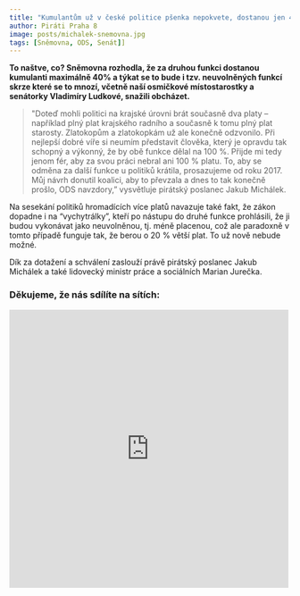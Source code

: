 ```yaml
---
title: "Kumulantům už v české politice pšenka nepokvete, dostanou jen 40% platu"
author: Piráti Praha 8
image: posts/michalek-snemovna.jpg
tags: [Sněmovna, ODS, Senát]]
---
```


**To naštve, co? Sněmovna rozhodla, že za druhou funkci dostanou kumulanti maximálně 40% a týkat se to bude i tzv. neuvolněných funkcí skrze které se to mnozí, včetně naší osmičkové místostarostky a senátorky Vladimíry Ludkové, snažili obcházet.**

>"Doteď mohli politici na krajské úrovni brát současně dva platy – například plný plat krajského radního a současně k tomu plný plat starosty. Zlatokopům a zlatokopkám už ale konečně odzvonilo. Při nejlepší dobré víře si neumím představit člověka, který je opravdu tak schopný a výkonný, že by obě funkce dělal na 100 %. Přijde mi tedy jenom fér, aby za svou práci nebral ani 100 % platu. To, aby se odměna za další funkce u politiků krátila, prosazujeme od roku 2017. Můj návrh donutil koalici, aby to převzala a dnes to tak konečně prošlo, ODS navzdory,” vysvětluje pirátský poslanec Jakub Michálek. 

Na sesekání politiků hromadících více platů navazuje také fakt, že zákon dopadne i na “vychytrálky”, kteří po nástupu do druhé funkce prohlásili, že ji budou vykonávat jako neuvolněnou, tj. méně placenou, což ale paradoxně v tomto případě funguje tak, že berou o 20 % větší plat. To už nově nebude možné. 

Dík za dotažení a schválení zaslouží právě pirátský poslanec Jakub Michálek a také lidovecký ministr práce a sociálních Marian Jurečka.

### Děkujeme, že nás sdílíte na sítích:
<iframe src="https://www.facebook.com/plugins/post.php?href=https%3A%2F%2Fwww.facebook.com%2Fsterbamartin.praha8%2Fposts%2Fpfbid02S8MoAbHM6FQp7JHzUoyYYBhZPH16KBy2BsAhupNHQ4C4TxwFRPRepkDCdo6RH3hgl&show_text=false&width=500" width="500" height="498" style="border:none;overflow:hidden" scrolling="no" frameborder="0" allowfullscreen="true" allow="autoplay; clipboard-write; encrypted-media; picture-in-picture; web-share"></iframe>